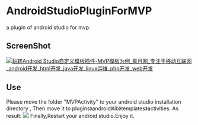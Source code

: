 # AndroidStudioPluginForMVP
a plugin of  android studio for mvp.
## ScreenShot

[![玩转Android Studio自定义模板插件-MVP模板为例_乘月网_专注于移动互联网_android开发_html开发_java开发_linux运维_php开发_web开发](https://media.icheny.cn/image/studio_plugin_demo_for_mvp.gif "玩转Android Studio自定义模板插件-MVP模板为例_乘月网_专注于移动互联网_android开发_html开发_java开发_linux运维_php开发_web开发")](https://www.icheny.cn/%E7%8E%A9%E8%BD%ACandroid-studio%E8%87%AA%E5%AE%9A%E4%B9%89%E6%A8%A1%E6%9D%BF%E6%8F%92%E4%BB%B6-mvp%E6%A8%A1%E6%9D%BF%E4%B8%BA%E4%BE%8B/)

## Use

Please move the folder "MVPActivity" to your android studio installation directory ,
Then move it to plugins》android》lib》templates》activities.
As result:
![](https://github.com/ausboyue/AndroidStudioPluginForMVP/blob/master/MVPActivity/path_screen_shot.png?raw=true)
Finally,Restart your android studio.Enjoy it.

